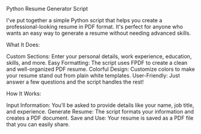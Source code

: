 Python Resume Generator Script

I've put together a simple Python script that helps you create a professional-looking resume in PDF format. It's perfect for anyone who wants an easy way to generate a resume without needing advanced skills.

What It Does:

Custom Sections: Enter your personal details, work experience, education, skills, and more.
Easy Formatting: The script uses FPDF to create a clean and well-organized PDF resume.
Colorful Design: Customize colors to make your resume stand out from plain white templates.
User-Friendly: Just answer a few questions and the script handles the rest!

How It Works:

Input Information: You’ll be asked to provide details like your name, job title, and experience.
Generate Resume: The script formats your information and creates a PDF document.
Save and Use: Your resume is saved as a PDF file that you can easily share.
